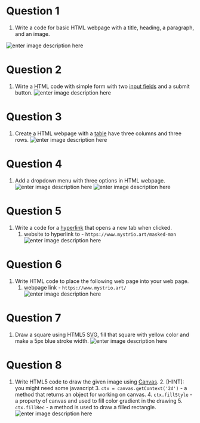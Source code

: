 # Question 1

1. Write a code for basic HTML webpage with a title, heading, a paragraph, and an image.

![enter image description here](https://pm-technical-trainig.s3.ap-southeast-1.amazonaws.com/PM_Rockstars_.png)

# Question 2

1. Wirte a HTML code with simple form with two [input fields](https://tutorial.eyehunts.com/js/clear-input-field-javascript-onclick-code/) and a submit button.
   ![enter image description here](https://pm-technical-trainig.s3.ap-southeast-1.amazonaws.com/2.png)

# Question 3

1. Create a HTML webpage with a [table](https://tutorial.eyehunts.com/html/html-table-tag-style-attribute-colspan-border-width-padding-example/) have three columns and three rows.
   ![enter image description here](https://pm-technical-trainig.s3.ap-southeast-1.amazonaws.com/3.png)

# Question 4

1. Add a dropdown menu with three options in HTML webpage.
   ![enter image description here](https://pm-technical-trainig.s3.ap-southeast-1.amazonaws.com/4a.png)
   ![enter image description here](https://pm-technical-trainig.s3.ap-southeast-1.amazonaws.com/4b.png)

# Question 5

1. Write a code for a [hyperlink](https://tutorial.eyehunts.com/html/html-hyperlink-tag-create-a-hyperlink-in-html/) that opens a new tab when clicked.
   1. website to hyperlink to - `https://www.mystrio.art/masked-man`
      ![enter image description here](https://pm-technical-trainig.s3.ap-southeast-1.amazonaws.com/5.png)

# Question 6

1. Write HTML code to place the following web page into your web page.
   1. webpage link - `https://www.mystrio.art/`
      ![enter image description here](https://pm-technical-trainig.s3.ap-southeast-1.amazonaws.com/6.png)

# Question 7

1. Draw a square using HTML5 SVG, fill that square with yellow color and make a 5px blue stroke width.
   ![enter image description here](https://pm-technical-trainig.s3.ap-southeast-1.amazonaws.com/7.png)

# Question 8

1. Write HTML5 code to draw the given image using [Canvas](https://developer.mozilla.org/en-US/docs/Web/API/Canvas_API). 2. [HINT]: you might need some javascript 3. `ctx = canvas.getContext('2d')` - a method that returns an object for working on canvas. 4. `ctx.fillStyle` - a property of canvas and used to fill color gradient in the drawing 5. `ctx.fillRec` - a method is used to draw a filled rectangle.
   ![enter image description here](https://pm-technical-trainig.s3.ap-southeast-1.amazonaws.com/8.png)
